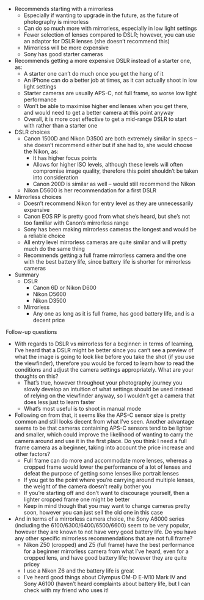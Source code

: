 - Recommends starting with a mirrorless
	- Especially if wanting to upgrade in the future, as the future of photography is mirrorless
	- Can do so much more with mirrorless, especially in low light settings
	- Fewer selection of lenses compared to DSLR; however, you can use an adaptor for DSLR lenses (she doesn’t recommend this)
	- Mirrorless will be more expensive
	- Sony has good starter cameras
- Recommends getting a more expensive DSLR instead of a starter one, as:
	- A starter one can’t do much once you get the hang of it
	- An iPhone can do a better job at times, as it can actually shoot in low light settings
	- Starter cameras are usually APS-C, not full frame, so worse low light performance
	- Won’t be able to maximise higher end lenses when you get there, and would need to get a better camera at this point anyway
	- Overall, it is more cost effective to get a mid-range DSLR to start with rather than a starter one
- DSLR choices
	- Canon 1500D and Nikon D3500 are both extremely similar in specs – she doesn’t recommend either but if she had to, she would choose the Nikon, as:
		- It has higher focus points
		- Allows for higher ISO levels, although these levels will often compromise image quality, therefore this point shouldn’t be taken into consideration
		- Canon 200D is similar as well – would still recommend the Nikon
	- Nikon D5600 is her recommendation for a first DSLR
- Mirrorless choices
	- Doesn’t recommend Nikon for entry level as they are unnecessarily expensive
	- Canon EOS RP is pretty good from what she’s heard, but she’s not too familiar with Canon’s mirrorless range
	- Sony has been making mirrorless cameras the longest and would be a reliable choice
	- All entry level mirrorless cameras are quite similar and will pretty much do the same thing
	- Recommends getting a full frame mirrorless camera and the one with the best battery life, since battery life is shorter for mirrorless cameras
- Summary
	- DSLR
		- Canon 6D or Nikon D600
		- Nikon D5600
		- Nikon D3500
	- Mirrorless
		- Any one as long as it is full frame, has good battery life, and is a decent price

Follow-up questions
- With regards to DSLR vs mirrorless for a beginner: in terms of learning, I’ve heard that a DSLR might be better since you can’t see a preview of what the image is going to look like before you take the shot (if you use the viewfinder), therefore you would be forced to learn how to read the conditions and adjust the camera settings appropriately. What are your thoughts on this?
	- That’s true, however throughout your photography journey you slowly develop an intuition of what settings should be used instead of relying on the viewfinder anyway, so I wouldn’t get a camera that does less just to learn faster
	- What’s most useful is to shoot in manual mode
- Following on from that, it seems like the APS-C sensor size is pretty common and still looks decent from what I’ve seen. Another advantage seems to be that cameras containing APS-C sensors tend to be lighter and smaller, which could improve the likelihood of wanting to carry the camera around and use it in the first place. Do you think I need a full frame camera as a beginner, taking into account the price increase and other factors?
	- Full frame can do more and accommodate more lenses, whereas a cropped frame would lower the performance of a lot of lenses and defeat the purpose of getting some lenses like portrait lenses
	- If you get to the point where you’re carrying around multiple lenses, the weight of the camera doesn’t really bother you
	- If you’re starting off and don’t want to discourage yourself, then a lighter cropped frame one might be better
	- Keep in mind though that you may want to change cameras pretty soon, however you can just sell the old one in this case
- And in terms of a mirrorless camera choice, the Sony A6000 series (including the 6100/6300/6400/6500/6600) seem to be very popular, however they are known to not have very good battery life. Do you have any other specific mirrorless recommendations that are not full frame?
	- Nikon Z50 (cropped) and Z5 (full frame) have the best performance for a beginner mirrorless camera from what I’ve heard, even for a cropped lens, and have good battery life; however they are quite pricey
	- I use a Nikon Z6 and the battery life is great
	- I’ve heard good things about Olympus OM-D E-M10 Mark IV and Sony A6100 (haven’t heard complaints about battery life, but I can check with my friend who uses it!